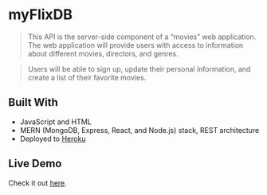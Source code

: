 # myFlixDB 

> This API is the server-side component of a “movies” web application. The web application will provide users with access to information about different movies, directors, and genres. 

> Users will be able to sign up, update their personal information, and create a list of their favorite movies.

## Built With
- JavaScript and HTML
- MERN (MongoDB, Express, React, and Node.js) stack, REST architecture
- Deployed to [Heroku](https://www.heroku.com/)

## Live Demo
Check it out [here](https://miyazaki-movie-api.herokuapp.com/).
